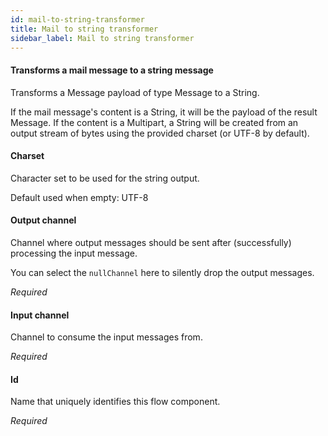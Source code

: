 ```yaml
---
id: mail-to-string-transformer
title: Mail to string transformer
sidebar_label: Mail to string transformer
---
```

#### Transforms a mail message to a string message
Transforms a Message payload of type Message to a String. 

If the mail message's content is a String, it will be the payload of the result Message. If the content is a Multipart, a String will be created from an output stream of bytes using the provided charset (or UTF-8 by default). 

#### Charset
Character set to be used for the string output.

Default used when empty: UTF-8

#### Output channel
Channel where output messages should be sent after (successfully) processing the input message.

You can select the <code>nullChannel</code> here to silently drop the output messages.

<i>Required</i>

#### Input channel
Channel to consume the input messages from.

<i>Required</i>

#### Id
Name that uniquely identifies this flow component.

<i>Required</i>

